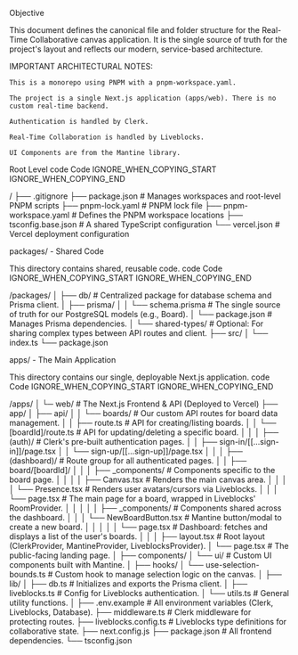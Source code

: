 Objective

This document defines the canonical file and folder structure for the Real-Time Collaborative canvas application. It is the single source of truth for the project's layout and reflects our modern, service-based architecture.

IMPORTANT ARCHITECTURAL NOTES:

    This is a monorepo using PNPM with a pnpm-workspace.yaml.

    The project is a single Next.js application (apps/web). There is no custom real-time backend.

    Authentication is handled by Clerk.

    Real-Time Collaboration is handled by Liveblocks.

    UI Components are from the Mantine library.

Root Level
code Code
IGNORE_WHEN_COPYING_START
IGNORE_WHEN_COPYING_END

    
/
├── .gitignore
├── package.json                # Manages workspaces and root-level PNPM scripts
├── pnpm-lock.yaml              # PNPM lock file
├── pnpm-workspace.yaml         # Defines the PNPM workspace locations
├── tsconfig.base.json          # A shared TypeScript configuration
└── vercel.json                 # Vercel deployment configuration

  

packages/ - Shared Code

This directory contains shared, reusable code.
code Code
IGNORE_WHEN_COPYING_START
IGNORE_WHEN_COPYING_END

    
/packages/
│
├── db/                    # Centralized package for database schema and Prisma client.
│   ├── prisma/
│   │   └── schema.prisma  # The single source of truth for our PostgreSQL models (e.g., Board).
│   └── package.json       # Manages Prisma dependencies.
│
└── shared-types/          # Optional: For sharing complex types between API routes and client.
    ├── src/
    │   └── index.ts
    └── package.json

  

apps/ - The Main Application

This directory contains our single, deployable Next.js application.
code Code
IGNORE_WHEN_COPYING_START
IGNORE_WHEN_COPYING_END

    
/apps/
    │
    └─ web/                  # The Next.js Frontend & API (Deployed to Vercel)
        ├── app/
        │   ├── api/
        │   │   └── boards/ # Our custom API routes for board data management.
        │   │       ├── route.ts             # API for creating/listing boards.
        │   │       └── [boardId]/route.ts   # API for updating/deleting a specific board.
        │   │
        │   ├── (auth)/                      # Clerk's pre-built authentication pages.
        │   │   ├── sign-in/[[...sign-in]]/page.tsx
        │   │   └── sign-up/[[...sign-up]]/page.tsx
        │   │
        │   ├── (dashboard)/                 # Route group for all authenticated pages.
        │   │   ├── board/[boardId]/
        │   │   │   ├── _components/         # Components specific to the board page.
        │   │   │   │   ├── Canvas.tsx       # Renders the main canvas area.
        │   │   │   │   └── Presence.tsx     # Renders user avatars/cursors via Liveblocks.
        │   │   │   └── page.tsx             # The main page for a board, wrapped in Liveblocks' RoomProvider.
        │   │   │
        │   │   ├── _components/             # Components shared across the dashboard.
        │   │   │   └── NewBoardButton.tsx   # Mantine button/modal to create a new board.
        │   │   │
        │   │   └── page.tsx                 # Dashboard: fetches and displays a list of the user's boards.
        │   │
        │   ├── layout.tsx                   # Root layout (ClerkProvider, MantineProvider, LiveblocksProvider).
        │   └── page.tsx                     # The public-facing landing page.
        │
        ├── components/
        │   └── ui/                          # Custom UI components built with Mantine.
        │
        ├── hooks/
        │   └── use-selection-bounds.ts      # Custom hook to manage selection logic on the canvas.
        │
        ├── lib/
        │   ├── db.ts                        # Initializes and exports the Prisma client.
        │   ├── liveblocks.ts                # Config for Liveblocks authentication.
        │   └── utils.ts                     # General utility functions.
        │
        ├── .env.example                     # All environment variables (Clerk, Liveblocks, Database).
        ├── middleware.ts                    # Clerk middleware for protecting routes.
        ├── liveblocks.config.ts             # Liveblocks type definitions for collaborative state.
        ├── next.config.js
        ├── package.json                     # All frontend dependencies.
        └── tsconfig.json

  